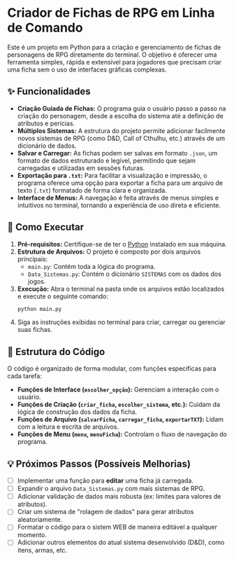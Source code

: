 # Criador de Fichas de RPG em Linha de Comando

Este é um projeto em Python para a criação e gerenciamento de fichas de personagens de RPG diretamente do terminal. O objetivo é oferecer uma ferramenta simples, rápida e extensível para jogadores que precisam criar uma ficha sem o uso de interfaces gráficas complexas.

## ✨ Funcionalidades

- **Criação Guiada de Fichas:** O programa guia o usuário passo a passo na criação do personagem, desde a escolha do sistema até a definição de atributos e perícias.
- **Múltiplos Sistemas:** A estrutura do projeto permite adicionar facilmente novos sistemas de RPG (como D&D, Call of Cthulhu, etc.) através de um dicionário de dados.
- **Salvar e Carregar:** As fichas podem ser salvas em formato `.json`, um formato de dados estruturado e legível, permitindo que sejam carregadas e utilizadas em sessões futuras.
- **Exportação para `.txt`:** Para facilitar a visualização e impressão, o programa oferece uma opção para exportar a ficha para um arquivo de texto (`.txt`) formatado de forma clara e organizada.
- **Interface de Menus:** A navegação é feita através de menus simples e intuitivos no terminal, tornando a experiência de uso direta e eficiente.

## 🚀 Como Executar

1.  **Pré-requisitos:** Certifique-se de ter o [Python](https://www.python.org/downloads/) instalado em sua máquina.
2.  **Estrutura de Arquivos:** O projeto é composto por dois arquivos principais:
    -   `main.py`: Contém toda a lógica do programa.
    -   `Data_Sistemas.py`: Contém o dicionário `SISTEMAS` com os dados dos jogos.
3.  **Execução:** Abra o terminal na pasta onde os arquivos estão localizados e execute o seguinte comando:
    ```bash
    python main.py
    ```
4.  Siga as instruções exibidas no terminal para criar, carregar ou gerenciar suas fichas.

## 🔧 Estrutura do Código

O código é organizado de forma modular, com funções específicas para cada tarefa:

-   **Funções de Interface (`escolher_opção`):** Gerenciam a interação com o usuário.
-   **Funções de Criação (`criar_ficha`, `escolher_sistema`, etc.):** Cuidam da lógica de construção dos dados da ficha.
-   **Funções de Arquivo (`salvarFicha`, `carregar_ficha`, `exportarTXT`):** Lidam com a leitura e escrita de arquivos.
-   **Funções de Menu (`menu`, `menuFicha`):** Controlam o fluxo de navegação do programa.

## 💡 Próximos Passos (Possíveis Melhorias)

-   [ ] Implementar uma função para **editar** uma ficha já carregada.
-   [ ] Expandir o arquivo `Data_Sistemas.py` com mais sistemas de RPG.
-   [ ] Adicionar validação de dados mais robusta (ex: limites para valores de atributos).
-   [ ] Criar um sistema de "rolagem de dados" para gerar atributos aleatoriamente.
-   [ ] Formatar o código para o sistem WEB de maneira editável a qualquer momento.
-   [ ] Adicionar outros elementos do atual sistema desenvolvido (D&D), como itens, armas, etc.
